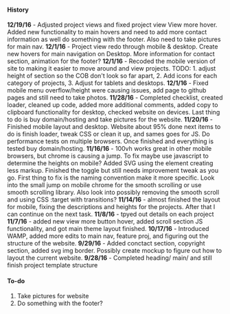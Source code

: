 #### History
**12/19/16** - Adjusted project views and fixed project view View more hover. Added new functionality to main hovers and need to add more contact information as well do something with the footer. Also need to take pictures for main nav.
**12/1/16** - Project view redo through mobile & desktop. Create new hovers for main navigation on Desktop. More information for contact section, animation for the footer?
**12/1/16** - Recoded the mobile version of site to making it easier to move around and view projects. TODO: 1. adjust height of section so the COB don't look so far apart, 2. Add icons for each category of projects, 3. Adjust for tablets and desktops.
**12/1/16** - Fixed mobile menu overflow/height were causing issues, add page to github pages and still need to take photos.
**11/28/16** - Completed checklist, created loader, cleaned up code, added more additional comments, added copy to clipboard functionality for desktop, checked website on devices. Last thing to do is buy domain/hosting and take pictures for the website.
**11/20/16** - Finished mobile layout and desktop. Website about 95% done next items to do is finish loader, tweak CSS or clean it up, and sames goes for JS. Do performance tests on multiple browsers. Once finished and everything is tested buy domain/hosting.
**11/16/16** - 100vh works great in other mobile browsers, but chrome is causing a jump. To fix maybe use javascript to determine the heights on mobile? Added SVG using the <use> element creating less markup. Finished the toggle but still needs improvement tweak as you go. First thing to fix is the naming convention make it more specific. Look into the small jump on mobile chrome for the smooth scrolling or use smooth scrolling library. Also look into possibly removing the smooth scroll and using CSS :target with transitions?
**11/14/16** - almost finished the layout for mobile, fixing the descriptions and heights for the projects. After that I can continue on the next task.
**11/8/16** - tpyed out details on each project
**11/7/16** - added new view more button hover, added scroll section JS functionality, and got main theme layout finished.
**10/17/16** - Introduced WAMP, added more edits to main nav, feature proj, and figuring out the structure of the website.
**9/29/16** - Added conctact section, copyright section, added svg img border. Possibly create mockup to figure out how to layout the current website.
**9/28/16** - Completed heading/ main/ and still finish project template structure

#### To-do
1) Take pictures for website
2) Do something with the footer?
